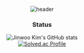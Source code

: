 <div align="center">

![header](https://capsule-render.vercel.app/api?type=waving&color=timeGradient&text=Welcome%20to%20Jinwoo's%20GitHub%20👋&animation=twinkling&fontSize=35&fontAlignY=40&fontAlign=70&height=250)

### Status
![Jinwoo Kim's GitHub stats](https://github-readme-stats.vercel.app/api?username=Greenviee&show_icons=true&theme=radical)
<br/>
[![Solved.ac Profile](http://mazassumnida.wtf/api/v2/generate_badge?boj=greenvie1213)](https://solved.ac/greenvie1213/)
</div>
